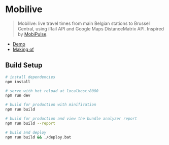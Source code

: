 # Mobilive

> Mobilive: live travel times from main Belgian stations to Brussel Central, using iRail API and Google Maps DistanceMatrix API. Inspired by [MobiPulse](https://mobipulse.infrabel.be).

 * [Demo](https://mobilive.maww.be/)
 * [Making of](https://blog.maww.be/2018/03/11/mobilive-making-of/)

## Build Setup

``` bash
# install dependencies
npm install

# serve with hot reload at localhost:8080
npm run dev

# build for production with minification
npm run build

# build for production and view the bundle analyzer report
npm run build --report

# build and deploy
npm run build && ./deploy.bat
```
